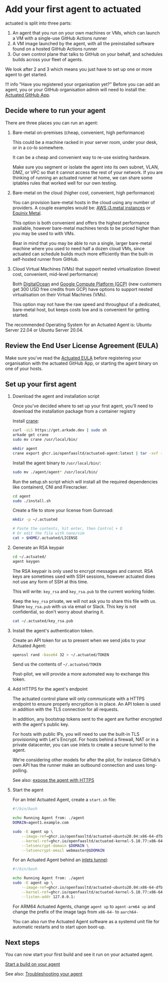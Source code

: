 # Add your first agent to actuated

actuated is split into three parts:

1. An agent that you run on your own machines or VMs, which can launch a VM with a single-use GitHub Actions runner
2. A VM image launched by the agent, with all the preinstalled software found on a hosted GitHub Actions runner
3. Our own control plane that talks to GitHub on your behalf, and schedules builds across your fleet of agents.

We look after 2 and 3 which means you just have to set up one or more agent to get started.

!!! info "Have you registered your organisation yet?"
    Before you can add an agent, you or your GitHub organisation admin will need to install the: [Actuated GitHub App](register.md).

## Decide where to run your agent

There are three places you can run an agent:

1. Bare-metal on-premises (cheap, convenient, high performance)

    This could be a machine racked in your server room, under your desk, or in a co-lo somewhere.

    It can be a cheap and convenient way to re-use existing hardware.

    Make sure you segment or isolate the agent into its own subnet, VLAN, DMZ, or VPC so that it cannot access the rest of your network. If you are thinking of running an actuated runner at home, we can share some iptables rules that worked well for our own testing.

2. Bare-metal on the cloud (higher cost, convenient, high performance)

    You can provision bare-metal hosts in the cloud using any number of providers. A couple examples would be: [AWS i3.metal instances](https://aws.amazon.com/ec2/instance-types/i3/) or [Equinix Metal](https://metal.equinix.com/).

    This option is both convenient and offers the highest performance available, however bare-metal machines tends to be priced higher than you may be used to with VMs.

    Bear in mind that you may be able to run a single, larger bare-metal machine where you used to need half a dozen cloud VMs, since actuated can schedule builds much more efficiently than the built-in self-hosted runner from GitHub.

3. Cloud Virtual Machines (VMs) that support nested virtualization (lowest cost, convenient, mid-level performance)

    Both [DigitalOcean](https://m.do.co/c/8d4e75e9886f) and [Google Compute Platform (GCP)](https://cloud.google.com/compute) (new customers get 300 USD free credits from GCP) have options to support nested virtualisation on their Virtual Machines (VMs).

    This option may not have the raw speed and throughput of a dedicated, bare-metal host, but keeps costs low and is convenient for getting started.

The recommended Operating System for an Actuated Agent is: Ubuntu Server 22.04 or Ubuntu Server 20.04.

## Review the End User License Agreement (EULA)

Make sure you've read the [Actuated EULA](https://github.com/self-actuated/actuated/blob/master/EULA.md) before registering your organisation with the actuated GitHub App, or starting the agent binary on one of your hosts.

## Set up your first agent

1. Download the agent and installation script

    Once you've decided where to set up your first agent, you'll need to download the installation package from a container registry

    Install [crane](https://github.com/google/go-containerregistry/releases):

    ```bash
    curl -sLS https://get.arkade.dev | sudo sh
    arkade get crane
    sudo mv crane /usr/local/bin/
    ```

    ```bash
    mkdir agent
    crane export ghcr.io/openfaasltd/actuated-agent:latest | tar -xvf - -C ./agent
    ```
    
    Install the agent binary to `/usr/local/bin/`:

    ```bash
    sudo mv ./agent/agent* /usr/local/bin/
    ```

    Run the setup.sh script which will install all the required dependencies like containerd, CNI and Firecracker.

    ```bash
    cd agent
    sudo ./install.sh
    ```

    Create a file to store your license from Gumroad:

    ```bash
    mkdir -p ~/.actuated

    # Paste the contents, hit enter, then Control + D
    # Or edit the file with nano/vim
    cat > $HOME/.actuated/LICENSE
    ```

2. Generate an RSA keypair

    ```bash
    cd ~/.actuated/
    agent keygen
    ```

    The RSA keypair is only used to encrypt messages and cannot. RSA keys are sometimes used with SSH sessions, however actuated does not use any form of SSH at this time.
    
    This will write: `key_rsa` and `key_rsa.pub` to the current working folder.

    Keep the `key_rsa` private, we will not ask you to share this file with us.
    Share `key_rsa.pub` with us via email or Slack. This key is not confidential, so don't worry about sharing it.

    ```bash
    cat ~/.actuated/key_rsa.pub
    ```

3. Install the agent's authentication token.

    Create an API token for us to present when we send jobs to your Actuated Agent:
    
    ```bash
    openssl rand -base64 32 > ~/.actuated/TOKEN
    ```

    Send us the contents of `~/.actuated/TOKEN`

    Post-pilot, we will provide a more automated way to exchange this token.

4. Add HTTPS for the agent's endpoint

    The actuated control plane will only communicate with a HTTPS endpoint to ensure properly encryption is in place. An API token is used in addition with the TLS connection for all requests.

    In addition, any bootstrap tokens sent to the agent are further encrypted with the agent's public key.

    For hosts with public IPs, you will need to use the built-in TLS provisioning with Let's Encrypt. For hosts behind a firewall, NAT or in a private datacenter, you can use inlets to create a secure tunnel to the agent.

    We're considering other models for after the pilot, for instance GitHub's own API has the runner make an outbound connection and uses long-polling.

    See also: [expose the agent with HTTPS](expose-agent.md)

4. Start the agent

    For an Intel Actuated Agent, create a `start.sh` file:

    ```bash
    #!/bin/bash

    echo Running Agent from: ./agent
    DOMAIN=agent1.example.com

    sudo -E agent up \
        --image-ref=ghcr.io/openfaasltd/actuated-ubuntu20.04:x86-64-dfb3ac12ae8d41ba00d5264e988256ce89acc9c6 \
        --kernel-ref=ghcr.io/openfaasltd/actuated-kernel-5.10.77:x86-64-dfb3ac12ae8d41ba00d5264e988256ce89acc9c6 \
        --letsencrypt-domain $DOMAIN \
        --letsencrypt-email webmaster@$DOMAIN
    ```

    For an Actuated Agent behind an [inlets tunnel](https://inlets.dev):

    ```bash
    #!/bin/bash

    echo Running Agent from: ./agent
    sudo -E agent up \
        --image-ref=ghcr.io/openfaasltd/actuated-ubuntu20.04:x86-64-dfb3ac12ae8d41ba00d5264e988256ce89acc9c6 \
        --kernel-ref=ghcr.io/openfaasltd/actuated-kernel-5.10.77:x86-64-dfb3ac12ae8d41ba00d5264e988256ce89acc9c6 \
        --listen-addr 127.0.0.1:
    ```

    For ARM64 Actuated Agents, change `agent up` to `agent-arm64 up` and change the prefix of the image tags from `x86-64-` to `aarch64-`

    You can also run the Actuated Agent software as a systemd unit file for automatic restarts and to start upon boot-up.

## Next steps

You can now start your first build and see it run on your actuated agent.

[Start a build on your agent](test-build.md)

See also: [Troubleshooting your agent](troubleshooting.md)
